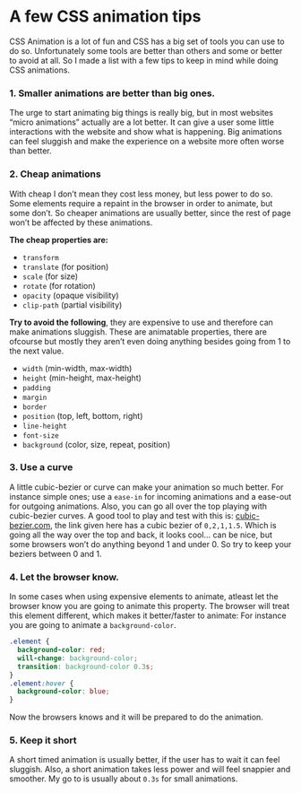 # A few CSS animation tips

CSS Animation is a lot of fun and CSS has a big set of tools you can use to do so. Unfortunately some tools are better than others and some or better to avoid at all. So I made a list with a few tips to keep in mind while doing CSS animations.

### 1. Smaller animations are better than big ones.

The urge to start animating big things is really big, but in most websites “micro animations” actually are a lot better. It can give a user some little interactions with the website and show what is happening. Big animations can feel sluggish and make the experience on a website more often worse than better.

### 2. Cheap animations

With cheap I don’t mean they cost less money, but less power to do so. Some elements require a repaint in the browser in order to animate, but some don’t. So cheaper animations are usually better, since the rest of page won’t be affected by these animations.

**The cheap properties are:**

- `transform` 
- `translate` (for position)
- `scale` (for size)
- `rotate` (for rotation)
- `opacity` (opaque visibility)
- `clip-path` (partial visibility)

**Try to avoid the following**, they are expensive to use and therefore can make animations sluggish. These are animatable properties, there are ofcourse
but mostly they aren’t even doing anything besides going from 1 to the next value.

- `width` (min-width, max-width)
- `height` (min-height, max-height)
- `padding`
- `margin`
- `border`
- `position` (top, left, bottom, right)
- `line-height`
- `font-size`
- `background` (color, size, repeat, position)

### 3. Use a curve

A little cubic-bezier or curve can make your animation so much better. For instance simple ones; use a `ease-in` for incoming animations and a ease-out for outgoing animations. Also, you can go all over the top playing with cubic-bezier curves. A good tool to play and test with this is: [cubic-bezier.com](https://cubic-bezier.com/#0,2,1,1.5), the link given here has a cubic bezier of `0,2,1,1.5`. Which is going all the way over the top and back, it looks cool... can be nice, but some browsers won’t do anything beyond 1 and under 0. So try to keep your beziers between 0 and 1.

### 4. Let the browser know.

In some cases when using expensive elements to animate, atleast let the browser know you are going to animate this property. The browser will treat this element different, which makes it better/faster to animate:
For instance you are going to animate a `background-color`.

```css
.element {
  background-color: red;
  will-change: background-color;
  transition: background-color 0.3s;
}
.element:hover {
  background-color: blue;
}
```

Now the browsers knows and it will be prepared to do the animation.

### 5. Keep it short

A short timed animation is usually better, if the user has to wait it can feel sluggish. Also, a short animation takes less power and will feel snappier and smoother. My go to is usually about `0.3s` for small animations.

